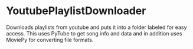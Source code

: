 # YoutubePlaylistDownloader
Downloads playlists from youtube and puts it into a folder labeled for easy access. This uses PyTube to get song info and data and in addition uses MoviePy for converting file formats.
